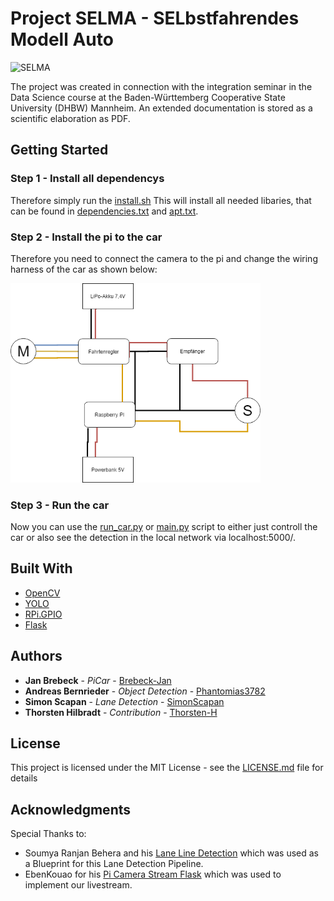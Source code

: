 # Project SELMA - SELbstfahrendes Modell Auto

![SELMA](advertising/SELMA_Testfahrt.gif)

The project was created in connection with the integration seminar in the Data Science course at the Baden-Württemberg Cooperative State University (DHBW) Mannheim. An extended documentation is stored as a scientific elaboration as PDF.

## Getting Started

### Step 1 - Install all dependencys

Therefore simply run the [install.sh](install.sh)
This will install all needed libaries, that can be found in [dependencies.txt](dependencies.txt) and [apt.txt](apt.txt).

### Step 2 - Install the pi to the car

Therefore you need to connect the camera to the pi and change the wiring harness of the car as shown below:

<img src="doku/Schaltplan.jpg" alt="drawing" width="400"/>


### Step 3 - Run the car

Now you can use the [run_car.py](./main/run_car.py) or [main.py](./main/main.py) script to either just controll the car or also see the detection in the local network via localhost:5000/.


## Built With

* [OpenCV](https://opencv.org)
* [YOLO](https://pjreddie.com/darknet/yolo/)
* [RPi.GPIO](www.raspberrypi.org/)
* [Flask](https://palletsprojects.com/p/flask/)


## Authors

* **Jan Brebeck** - *PiCar* - [Brebeck-Jan](https://github.com/Brebeck-Jan)
* **Andreas Bernrieder** - *Object Detection* - [Phantomias3782](https://github.com/Phantomias3782)
* **Simon Scapan** - *Lane Detection* - [SimonScapan](https://github.com/SimonScapan)
* **Thorsten Hilbradt** - *Contribution* - [Thorsten-H](https://github.com/Thorsten-H)


## License

This project is licensed under the MIT License - see the [LICENSE.md](LICENSE) file for details

## Acknowledgments

Special Thanks to:
*  Soumya Ranjan Behera and his [Lane Line Detection](https://www.kaggle.com/soumya044/lane-line-detection/notebook) which was used as a Blueprint for this Lane Detection Pipeline.
* EbenKouao for his [Pi Camera Stream Flask](https://github.com/EbenKouao/pi-camera-stream-flask) which was used to implement our livestream.
